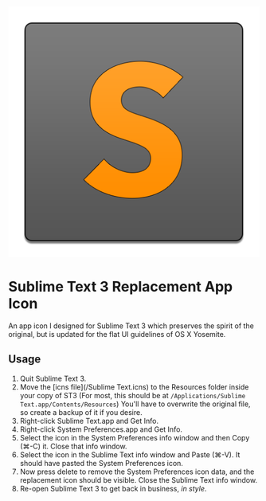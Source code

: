 
![ST3 Icon](/icon_512x512.png?raw=true "Replacement App Icon")

Sublime Text 3 Replacement App Icon
===

An app icon I designed for Sublime Text 3 which preserves the spirit of the original, but is updated for the flat UI guidelines of OS X Yosemite.

## Usage

1. Quit Sublime Text 3.
2. Move the [icns file](/Sublime Text.icns) to the Resources folder inside your copy of ST3 (For most, this should be at `/Applications/Sublime Text.app/Contents/Resources`) You'll have to overwrite the original file, so create a backup of it if you desire.
3. Right-click Sublime Text.app and Get Info.
4. Right-click System Preferences.app and Get Info.
5. Select the icon in the System Preferences info window and then Copy (⌘-C) it. Close that info window.
6. Select the icon in the Sublime Text info window and Paste (⌘-V). It should have pasted the System Preferences icon.
7. Now press delete to remove the System Preferences icon data, and the replacement icon should be visible. Close the Sublime Text info window.
8. Re-open Sublime Text 3 to get back in business, *in style*.
